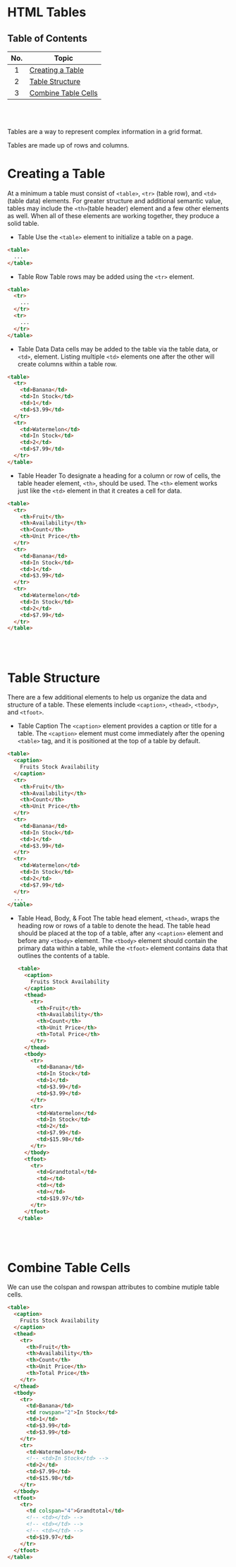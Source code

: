 # HTML Tables

## Table of Contents

| No. | Topic                                       |
| :-: | ------------------------------------------- |
|  1  | [Creating a Table](#creating-a-table)       |
|  2  | [Table Structure](#table-structure)         |
|  3  | [Combine Table Cells](#combine-table-cells) |

<br /><br />

Tables are a way to represent complex information in a grid format.

Tables are made up of rows and columns.

# Creating a Table

At a minimum a table must consist of `<table>`, `<tr>` (table row), and `<td>` (table data) elements. For greater structure and additional semantic value, tables may include the `<th>`(table header) element and a few other elements as well. When all of these elements are working together, they produce a solid table.

- Table
  Use the `<table>` element to initialize a table on a page.

```html
<table>
  ...
</table>
```

- Table Row
  Table rows may be added using the `<tr>` element.

```html
<table>
  <tr>
    ...
  </tr>
  <tr>
    ...
  </tr>
</table>
```

- Table Data
  Data cells may be added to the table via the table data, or `<td>`, element. Listing multiple `<td>` elements one after the other will create columns within a table row.

```html
<table>
  <tr>
    <td>Banana</td>
    <td>In Stock</td>
    <td>1</td>
    <td>$3.99</td>
  </tr>
  <tr>
    <td>Watermelon</td>
    <td>In Stock</td>
    <td>2</td>
    <td>$7.99</td>
  </tr>
</table>
```

- Table Header
  To designate a heading for a column or row of cells, the table header element, `<th>`, should be used. The `<th>` element works just like the `<td>` element in that it creates a cell for data.

```html
<table>
  <tr>
    <th>Fruit</th>
    <th>Availability</th>
    <th>Count</th>
    <th>Unit Price</th>
  </tr>
  <tr>
    <td>Banana</td>
    <td>In Stock</td>
    <td>1</td>
    <td>$3.99</td>
  </tr>
  <tr>
    <td>Watermelon</td>
    <td>In Stock</td>
    <td>2</td>
    <td>$7.99</td>
  </tr>
</table>
```

<br /><br />

# Table Structure

There are a few additional elements to help us organize the data and structure of a table. These elements include `<caption>`, `<thead>`, `<tbody>`, and `<tfoot>`.

- Table Caption
  The `<caption>` element provides a caption or title for a table. The `<caption>` element must come immediately after the opening `<table>` tag, and it is positioned at the top of a table by default.

```html
<table>
  <caption>
    Fruits Stock Availability
  </caption>
  <tr>
    <th>Fruit</th>
    <th>Availability</th>
    <th>Count</th>
    <th>Unit Price</th>
  </tr>
  <tr>
    <td>Banana</td>
    <td>In Stock</td>
    <td>1</td>
    <td>$3.99</td>
  </tr>
  <tr>
    <td>Watermelon</td>
    <td>In Stock</td>
    <td>2</td>
    <td>$7.99</td>
  </tr>
  ...
</table>
```

- Table Head, Body, & Foot
  The table head element, `<thead>`, wraps the heading row or rows of a table to denote the head. The table head should be placed at the top of a table, after any `<caption>` element and before any `<tbody>` element. The `<tbody>` element should contain the primary data within a table, while the `<tfoot>` element contains data that outlines the contents of a table.

  ```html
  <table>
    <caption>
      Fruits Stock Availability
    </caption>
    <thead>
      <tr>
        <th>Fruit</th>
        <th>Availability</th>
        <th>Count</th>
        <th>Unit Price</th>
        <th>Total Price</th>
      </tr>
    </thead>
    <tbody>
      <tr>
        <td>Banana</td>
        <td>In Stock</td>
        <td>1</td>
        <td>$3.99</td>
        <td>$3.99</td>
      </tr>
      <tr>
        <td>Watermelon</td>
        <td>In Stock</td>
        <td>2</td>
        <td>$7.99</td>
        <td>$15.98</td>
      </tr>
    </tbody>
    <tfoot>
      <tr>
        <td>Grandtotal</td>
        <td></td>
        <td></td>
        <td></td>
        <td>$19.97</td>
      </tr>
    </tfoot>
  </table>
  ```

  <br /><br />

# Combine Table Cells

We can use the colspan and rowspan attributes to combine mutiple table cells.

```html
<table>
  <caption>
    Fruits Stock Availability
  </caption>
  <thead>
    <tr>
      <th>Fruit</th>
      <th>Availability</th>
      <th>Count</th>
      <th>Unit Price</th>
      <th>Total Price</th>
    </tr>
  </thead>
  <tbody>
    <tr>
      <td>Banana</td>
      <td rowspan="2">In Stock</td>
      <td>1</td>
      <td>$3.99</td>
      <td>$3.99</td>
    </tr>
    <tr>
      <td>Watermelon</td>
      <!-- <td>In Stock</td> -->
      <td>2</td>
      <td>$7.99</td>
      <td>$15.98</td>
    </tr>
  </tbody>
  <tfoot>
    <tr>
      <td colspan="4">Grandtotal</td>
      <!-- <td></td> -->
      <!-- <td></td> -->
      <!-- <td></td> -->
      <td>$19.97</td>
    </tr>
  </tfoot>
</table>
```
